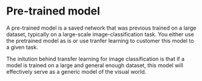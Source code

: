 # Pre-trained model

A pre-trained model is a saved network that was previous trained on a large dataset, typically on a large-scale image-classification task. You either use the pretrained model as is or use tranfer learning to customer this model to a given task.

The initution behind transfer learning for image classification is that if a model is trained on a large and general enough dataset, this model will effectively serve as a generic model of the visual world.